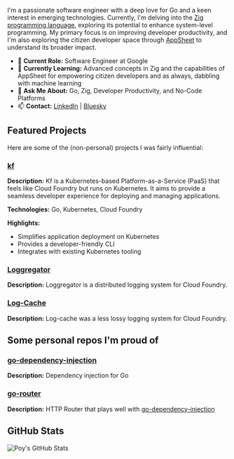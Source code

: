 I'm a passionate software engineer with a deep love for Go and a keen interest in emerging technologies. Currently, I'm delving into the [Zig programming language](https://ziglang.org/), exploring its potential to enhance system-level programming. My primary focus is on improving developer productivity, and I'm also exploring the citizen developer space through [AppSheet](https://about.appsheet.com/home/) to understand its broader impact.

- 🔭 **Current Role:** Software Engineer at Google
- 🌱 **Currently Learning:** Advanced concepts in Zig and the capabilities of AppSheet for empowering citizen developers and as always, dabbling with machine learning
- 💬 **Ask Me About:** Go, Zig, Developer Productivity, and No-Code Platforms
- 📫 **Contact:** [LinkedIn]([https://www.linkedin.com/in/andrew-poydence/](https://www.linkedin.com/in/andrew-poydence-8b840973/)) | [Bluesky]([https://twitter.com/poy_cloud](https://bsky.app/profile/theoverengineered.bsky.social))

## Featured Projects

Here are some of the (non-personal) projects I was fairly influential:

### [kf](https://github.com/google/kf)

**Description:** Kf is a Kubernetes-based Platform-as-a-Service (PaaS) that feels like Cloud Foundry but runs on Kubernetes. It aims to provide a seamless developer experience for deploying and managing applications.

**Technologies:** Go, Kubernetes, Cloud Foundry

**Highlights:**
- Simplifies application deployment on Kubernetes
- Provides a developer-friendly CLI
- Integrates with existing Kubernetes tooling

### [Loggregator](https://github.com/cloudfoundry/loggregator)

**Description:** Loggregator is a distributed logging system for Cloud Foundry.

### [Log-Cache](https://github.com/cloudfoundry/log-cache)

**Description:** Log-cache was a less lossy logging system for Cloud Foundry.

## Some personal repos I'm proud of

### [go-dependency-injection](https://github.com/poy/go-dependency-injection)

**Description:** Dependency injection for Go

### [go-router](https://github.com/poy/go-router)

**Description:** HTTP Router that plays well with [go-dependency-injection](https://github.com/poy/go-dependency-injection)

## GitHub Stats

![Poy's GitHub Stats](https://github-readme-stats.vercel.app/api?username=poy&show_icons=true&theme=dracula)

